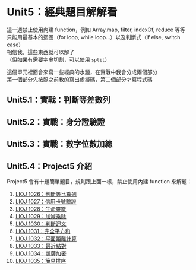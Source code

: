 # Unit5：經典題目解解看

這一週禁止使用內建 function，例如 Array.map, filter, indexOf, reduce 等等  
只能用最基本的迴圈（for loop, while loop...）以及判斷式（if else, switch case）  
相信我，這些東西就可以解了  
（但如果有需要字串切割，可以使用 `split`）

這個單元裡面會來寫一些經典的水題，在實戰中我會分成兩個部分  
第一個部分先按照之前教的寫出虛擬碼，第二個部分才寫程式碼

## Unit5.1：實戰：判斷等差數列
## Unit5.2：實戰：身分證驗證
## Unit5.3：實戰：數字位數加總

## Unit5.4：Project5 介紹

Project5 會有十題簡單題目，規則跟上面一樣，禁止使用內建 function 來解題：

1. [LIOJ 1026：判斷等比數列](https://oj.lidemy.com/problem/1026)
2. [LIOJ 1027：信用卡號驗證](https://oj.lidemy.com/problem/1027)
3. [LIOJ 1028：生命靈數](https://oj.lidemy.com/problem/1028)
4. [LIOJ 1029：加減乘除](https://oj.lidemy.com/problem/1029)
5. [LIOJ 1030：判斷迴文](https://oj.lidemy.com/problem/1030)
6. [LIOJ 1031：完全平方和](https://oj.lidemy.com/problem/1031)
7. [LIOJ 1032：平面距離計算](https://oj.lidemy.com/problem/1032)
8. [LIOJ 1033：最近點對](https://oj.lidemy.com/problem/1033)
9. [LIOJ 1034：凱薩加密](https://oj.lidemy.com/problem/1034)
10. [LIOJ 1035：簡易排序](https://oj.lidemy.com/problem/1035)
